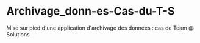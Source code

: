 # Archivage_donn-es-Cas-du-T-S
Mise sur pied d'une application d'archivage des données : cas de Team @ Solutions
